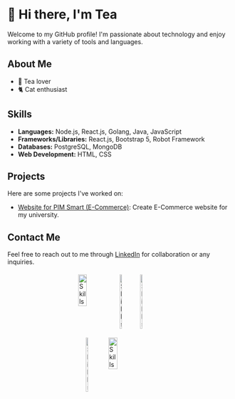 # 👋 Hi there, I'm Tea

Welcome to my GitHub profile! I'm passionate about technology and enjoy working with a variety of tools and languages.

## About Me

- 🍵 Tea lover
- 🐈 Cat enthusiast

## Skills

- **Languages:** Node.js, React.js, Golang, Java, JavaScript
- **Frameworks/Libraries:** React.js, Bootstrap 5, Robot Framework
- **Databases:** PostgreSQL, MongoDB
- **Web Development:** HTML, CSS

## Projects

Here are some projects I've worked on:

- [Website for PIM Smart (E-Commerce)](https://github.com/tealerr/pim-webshop): Create E-Commerce website for my university.


## Contact Me

Feel free to reach out to me through [LinkedIn](https://www.linkedin.com/in/teeramate-kantima-855057225/) for collaboration or any inquiries.

<div style="display: flex; justify-content: center; margin: 20px;">
    <img src="https://go.dev/blog/go-brand/Go-Logo/PNG/Go-Logo_Blue.png" alt="Skills" width="20%">
    <img src="https://cdn-icons-png.flaticon.com/512/5968/5968292.png" alt="Skills" width="10%">
    <img src="https://cdn.iconscout.com/icon/free/png-256/free-java-60-1174953.png" alt="Skills" width="10%">
</div>

<div style="display: flex; justify-content: center;">
    <img src="https://static-00.iconduck.com/assets.00/node-js-icon-454x512-nztofx17.png" alt="Skills" width="10%">
    <img src="https://static-00.iconduck.com/assets.00/robotframework-icon-512x512-wdkxkz5h.png" alt="Skills" width="20%">
</div>



